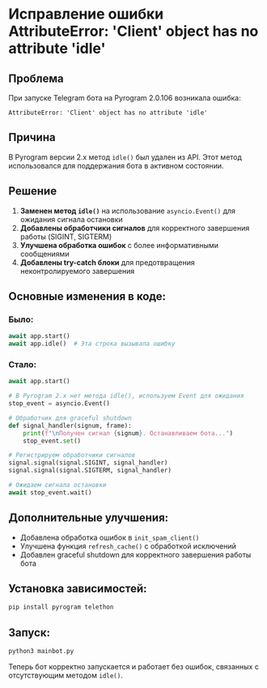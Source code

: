 # Исправление ошибки AttributeError: 'Client' object has no attribute 'idle'

## Проблема
При запуске Telegram бота на Pyrogram 2.0.106 возникала ошибка:
```
AttributeError: 'Client' object has no attribute 'idle'
```

## Причина
В Pyrogram версии 2.x метод `idle()` был удален из API. Этот метод использовался для поддержания бота в активном состоянии.

## Решение
1. **Заменен метод `idle()`** на использование `asyncio.Event()` для ожидания сигнала остановки
2. **Добавлены обработчики сигналов** для корректного завершения работы (SIGINT, SIGTERM)
3. **Улучшена обработка ошибок** с более информативными сообщениями
4. **Добавлены try-catch блоки** для предотвращения неконтролируемого завершения

## Основные изменения в коде:

### Было:
```python
await app.start()
await app.idle()  # Эта строка вызывала ошибку
```

### Стало:
```python
await app.start()

# В Pyrogram 2.x нет метода idle(), используем Event для ожидания
stop_event = asyncio.Event()

# Обработчик для graceful shutdown
def signal_handler(signum, frame):
    print(f"\nПолучен сигнал {signum}. Останавливаем бота...")
    stop_event.set()

# Регистрируем обработчики сигналов
signal.signal(signal.SIGINT, signal_handler)
signal.signal(signal.SIGTERM, signal_handler)

# Ожидаем сигнала остановки
await stop_event.wait()
```

## Дополнительные улучшения:
- Добавлена обработка ошибок в `init_spam_client()`
- Улучшена функция `refresh_cache()` с обработкой исключений
- Добавлен graceful shutdown для корректного завершения работы бота

## Установка зависимостей:
```bash
pip install pyrogram telethon
```

## Запуск:
```bash
python3 mainbot.py
```

Теперь бот корректно запускается и работает без ошибок, связанных с отсутствующим методом `idle()`.